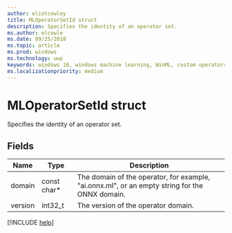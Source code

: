 ```yaml
---
author: eliotcowley
title: MLOperatorSetId struct
description: Specifies the identity of an operator set.
ms.author: elcowle
ms.date: 09/25/2018
ms.topic: article
ms.prod: windows
ms.technology: uwp
keywords: windows 10, windows machine learning, WinML, custom operators, MLOperatorSetId
ms.localizationpriority: medium
---
```


# MLOperatorSetId struct

Specifies the identity of an operator set.

## Fields

| Name | Type | Description |
|------|------|-------------|
| domain | const char* | The domain of the operator, for example, "ai.onnx.ml", or an empty string for the ONNX domain. |
| version | int32_t | The version of the operator domain. |

[!INCLUDE [help](../includes/get-help.md)]